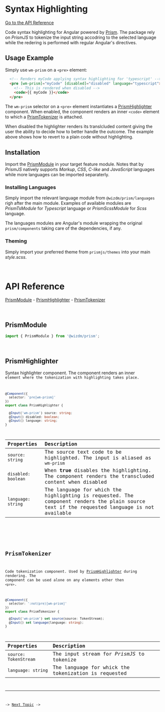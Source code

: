 <!-- toc: reference.json -->

# Syntax Highlighting

[Go to the API Reference](#api-reference)

Code syntax highlighting for Angular powered by [Prism](https://prismjs.com). The package rely on *PrismJS* to tokenize the input string accodring to the selected language while the redering is performed with regular Angular's directives.

## Usage Example
Simply use `wm-prism` on a `<pre>` element:

```html
  <!-- Renders myCode applying syntax highlighting for 'typescript' --> 
  <pre [wm-prism]="myCode" [disabled]="disabled" language="typescript">
    <!-- This is rendered when disabled -->
    <code>{{ myCode }}</code>
  </pre>
```
The `wm-prism` selector on a `<pre>` element instantiates a [PrismHighlighter](#prismhighlighter) component. When enabled, the component renders an inner `<code>` element to which a [PrismTokenizer](#prismtokenizer) is attached.

When disabled the highlighter renders its translcluded content giving the user the ability to decide how to better handle the outcome.  The example above shows how to revert to a plain code without highlighting.

## Installation
Import the [PrismModule](#prismmodule) in your target feature module. Notes that by *PrismJS* natively supports *Markup*, *CSS*, *C-like* and *JavaScript* languages while more languages can be imported separaterly. 

### Installing Languages
Simply import the relevant language module from `@wizdm/prism/languages` righ after the main module. Examples of available modules are *PrismTsModule* for *Typescript* language or *PrismScssModule* for *Scss* language. 

The languages modules are Angular's module wrapping the original `prism/components` taking care of the dependencies, if any.

### Theming
Simply import your preferred theme from `prismjs/themes` into your main *style.scss*.

&nbsp;

# API Reference
[PrismModule](#prismmodule) - [PrismHighlighter](#prismhighlighter) - [PrismTokenizer](#prismtokenizer)

&nbsp;   

## PrismModule 

```typescript
import { PrismModule } from '@wizdm/prism';
```

&nbsp;  

## PrismHighlighter
Syntax highlighter component. The component renders an inner <code> element where the tokenization with highlighting takes place.

```typescript
@Component({
  selector: 'pre[wm-prism]'
})
export class PrismHighlighter { 
  
  @Input('wm-prism') source: string;
  @Input() disabled: boolean;
  @Input() language: string;
}
```

|**Properties**|**Description**|
|:--|:--|
|`source: string`|The source text code to be highlighted. The input is aliased as `wm-prism`|
|`disabled: boolean`|When **true** disables the highlighting. The component renders the transcluded content when disabled|
|`language: string`|The language for which the highlighting is requested. The component renders the plain source text if the requested language is not available|

&nbsp; 

## PrismTokenizer
Code tokenization component. Used by [PrismHighlighter](#prismhighlighter) during rendering. The component can be used alone on any elements other then `<pre>`.

```typescript
@Component({ 
  selector: ':not(pre)[wm-prism]'
}) 
export class PrismTokenizer { 

  @Input('wm-prism') set source(source: TokenStream);
  @Input() set language(language: string);
}

```

|**Properties**|**Description**|
|:--|:--|
|`source: TokenStream`|The input stream for *PrismJS* to tokenize|
|`language: string`|The language for whick the tokenization is requested|

---

->
[Next Topic](docs/toc?go=next) 
->

